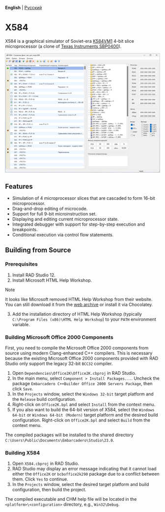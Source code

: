 **English** | [Русский](README-ru.md)

# X584

X584 is a graphical simulator of Soviet-era [K584VM1](https://ru.wikipedia.org/wiki/%D0%9C%D0%B8%D0%BA%D1%80%D0%BE%D0%BF%D1%80%D0%BE%D1%86%D0%B5%D1%81%D1%81%D0%BE%D1%80%D0%BD%D0%B0%D1%8F_%D1%81%D0%B5%D0%BA%D1%86%D0%B8%D1%8F#%D0%A1%D0%B5%D1%80%D0%B8%D1%8F_584) 4-bit slice microprocessor (a clone of [Texas Instruments SBP0400](https://en.wikipedia.org/wiki/Texas_Instruments_SBP0400)).

![Screenshot](Screenshot.png?raw=true)

## Features

* Simulation of 4 microprocessor slices that are cascaded to form 16-bit microprocessor.
* Drag-and-drop editing of microcode.
* Support for full 9-bit microinstruction set.
* Displaying and editing current microprocessor state.
* Integrated debugger with support for step-by-step execution and breakpoints.
* Conditional execution via control flow statements.

## Building from Source

### Prerequisites

1. Install RAD Studio 12.
2. Install Microsoft HTML Help Workshop.
> [!NOTE]
> It looks like Microsoft removed HTML Help Workshop from their website. You can still download it from the [web archive](https://web.archive.org/web/20200918004813/https://download.microsoft.com/download/0/A/9/0A939EF6-E31C-430F-A3DF-DFAE7960D564/htmlhelp.exe) or install it via Chocolatey.
3. Add the installation directory of HTML Help Workshop (typically `C:\Program Files (x86)\HTML Help Workshop`) to your `PATH` environment variable.

### Building Microsoft Office 2000 Components

First, you need to compile the Microsoft Office 2000 components from source using modern Clang-enhanced C++ compilers. This is necessary because the existing Microsoft Office 2000 components provided with RAD Studio only support the legacy 32-bit `BCC32` compiler.

1. Open `Dependencies\Office2K\Office2K.cbproj` in RAD Studio.
2. In the main menu, select `Component > Install Packages...`. Uncheck the package `Embarcadero C++Builder Office 2000 Servers Package`, then click `Save`.
3. In the `Projects` window, select the `Windows 32-bit` target platform and the `Release` build configuration.
4. Right-click on `Office2K.bpl` and select `Install` from the context menu.
5. If you also want to build the 64-bit version of X584, select the `Windows 64-bit` or `Windows 64-bit (Modern)` target platform and the desired build configuration. Right-click on `Office2K.bpl` and select `Build` from the context menu.

The compiled packages will be installed to the shared directory `C:\Users\Public\Documents\Embarcadero\Studio\23.0`.

### Building X584

1. Open `X584.cbproj` in RAD Studio.
2. RAD Studio may display an error message indicating that it cannot load either the `Office2K` or `bcboffice2k290` package due to a conflict between them. Click `Yes` to continue.
3. In the `Projects` window, select the desired target platform and build configuration, then build the project.

The compiled executable and CHM help file will be located in the `<platform>\<configuration>` directory, e.g., `Win32\Debug`.
